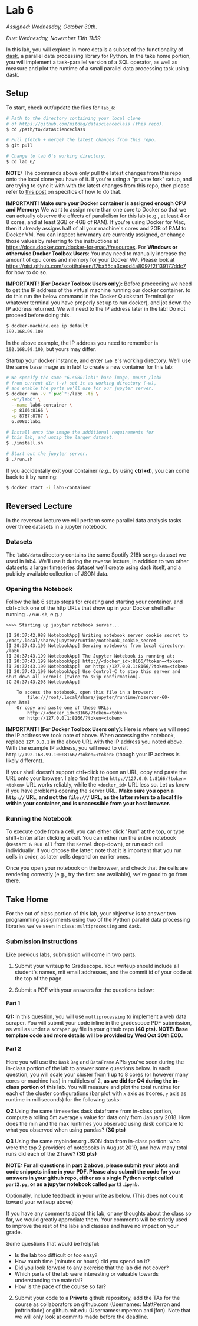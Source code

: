 # Lab 6
*Assigned: Wednesday, October 30th.*

*Due: Wednesday, November 13th 11:59*

In this lab, you will explore in more details a subset of the functionality of [dask](dask.org), a parallel data processing library for Python. In the take home portion, you will implement a task-parallel version of a SQL operator, as well as measure and plot the runtime of a small parallel data processing task using dask.


## Setup

To start, check out/update the files for `lab_6`:

```bash
# Path to the directory containing your local clone
# of https://github.com/mitdbg/datascienceclass (this repo).
$ cd /path/to/datascienceclass

# Pull (fetch + merge) the latest changes from this repo.
$ git pull

# Change to lab 6's working directory.
$ cd lab_6/
```

**NOTE:** The commands above only pull the latest changes from this repo onto the local clone you have of it.  If you're using a "private fork" setup, and are trying to sync it with with the latest changes from this repo, then please refer to [this post](https://stackoverflow.com/questions/10065526/github-how-to-make-a-fork-of-public-repository-private) on specifics of how to do that.

**IMPORTANT! Make sure your Docker container is assigned enough CPU and Memory:**  We want to assign more than one core to Docker so that we can actually observe the effects of parallelism for this lab (e.g., at least 4 or 8 cores, and at least 2GB or 4GB of RAM). If you're using Docker for Mac, then it already assigns half of all your machine's cores and 2GB of RAM to Docker VM.  You can inspect how many are currently assigned, or change those values by referring to the instructions at https://docs.docker.com/docker-for-mac/#resources. For **Windows or otherwise Docker Toolbox Users**: You may need to manually increase the amount of cpu cores and memory for your Docker VM.  Please look at https://gist.github.com/scotthaleen/f7ba55ca3cedd4a8097f2f139177ddc7 for how to do so.

**IMPORTANT! (For Docker Toolbox Users only):** Before proceeding we need to get the IP address of the virtual machine running our docker container. to do this run the below command in the Docker Quickstart Terminal (or whatever terminal you have properly set up to run docker), and jot down the IP address returned. We will need to the IP address later in the lab! Do not proceed before doing this.

```bash
$ docker-machine.exe ip default
192.168.99.100
```

In the above example, the IP address you need to remember is ``192.168.99.100``, but yours may differ.

Startup your docker instance, and enter `lab 6`'s working directory.  We'll use the same base image as in lab1 to create a new container for this lab:
```bash
# We specify the same "6.s080:lab1" base image, mount /lab6
# from current dir (-v) set it as working directory (-w),
# and enable the ports we'll use for our jupyter server.
$ docker run -v "`pwd`":/lab6 -ti \
  -w"/lab6" \
  --name lab6-container \
  -p 8166:8166 \
  -p 8787:8787 \
  6.s080:lab1

# Install onto the image the additional requirements for
# this lab, and unzip the larger dataset.
$ ./install.sh

# Start out the jupyter server.
$ ./run.sh
```

If you accidentally exit your container (*e.g.,* by using **ctrl+d**), you can come back to it by running:
```bash
$ docker start -i lab6-container
```
## Reversed Lecture

In the reversed lecture we will perform some parallel data analysis tasks over three datasets in a jupyter notebook.

### Datasets

The `lab6/data` directory contains the same Spotify 218k songs dataset we used in lab4. We'll use it during the reverse lecture, in addition to two other datasets: a larger timeseries dataset we'll create using dask itself, and a publicly available collection of JSON data.

### Opening the Notebook

Follow the lab 6 setup steps for creating and starting your container, and ctrl+click one of the http URLs that show up in your Docker shell after running `./run.sh`, e.g.,:

```
>>>> Starting up jupyter notebook server...

[I 20:37:42.988 NotebookApp] Writing notebook server cookie secret to /root/.local/share/jupyter/runtime/notebook_cookie_secret
[I 20:37:43.199 NotebookApp] Serving notebooks from local directory: /lab6
[I 20:37:43.199 NotebookApp] The Jupyter Notebook is running at:
[I 20:37:43.199 NotebookApp] http://<docker_id>:8166/?token=<token>
[I 20:37:43.199 NotebookApp]  or http://127.0.0.1:8166/?token=<token>
[I 20:37:43.199 NotebookApp] Use Control-C to stop this server and shut down all kernels (twice to skip confirmation).
[C 20:37:43.208 NotebookApp]

    To access the notebook, open this file in a browser:
        file:///root/.local/share/jupyter/runtime/nbserver-60-open.html
    Or copy and paste one of these URLs:
        http://<docker_id>:8166/?token=<token>
     or http://127.0.0.1:8166/?token=<token>

```

**IMPORTANT! (For Docker Toolbox Users only):** Here is where we will need the IP address we took note of above. When accessing the notebook, replace ``127.0.0.1`` in the above URL with the IP address you noted above. With the example IP address, you will need to visit ``http://192.168.99.100:8166/?token=<token>`` (though your IP address is likely different).

If your shell doesn't support ctrl+click to open an URL, copy and paste the URL onto your browser.  I also find that the `http://127.0.0.1:8166/?token=<token>` URL works reliably, while the `<docker_id>` URL less so. Let us know if you have problems opening the server URL. **Make sure you open a `http://` URL, and not the `file:///` URL, as the latter refers to a local file within your container, and is unacessible from your host browser.**

### Running the Notebook

To execute code from a cell, you can either click "Run" at the top, or type shift+Enter after clicking a cell.  You can either run the entire notebook (`Restart & Run All` from the `Kernel` drop-down), or run each cell individually.  If you choose the latter, note that it is important that you run cells in order, as later cells depend on earlier ones.

Once you open your notebook on the browser, and check that the cells are rendering correctly (e.g., try the first one available), we're good to go from there.

## Take Home

For the out of class portion of this lab, your objective is to answer two programming assignments using two of the Python parallel data processing libraries we've seen in class: `multiprocessing` and `dask`.

### Submission Instructions

Like previous labs, submission will come in two parts.

1. Submit your writeup to Gradescope. Your writeup should include all student's names, mit email addresses, and the commit id of your code at the top of the page.

2. Submit a PDF with your answers for the questions below:

#### Part 1

**Q1:** In this question, you will use `multiprocessing` to implement a web data scraper. You will submit your code inline in the gradescope PDF submission, as well as under a `scraper.py` file in your github repo **(40 pts). NOTE: Base template code and more details will be provided by Wed Oct 30th EOD.**

#### Part 2

Here you will use the `Dask` `Bag` and `DataFrame` APIs you've seen during the in-class portion of the lab to answer some questions below.  In each question, you will scale your cluster from 1 up to 8 cores (or however many cores or machine has) in multiples of 2, **as we did for Q4 during the in-class portion of this lab**. You will measure and plot the total runtime for each of the cluster configurations (bar plot with `x` axis as #cores, `y` axis as runtime in milliseconds) for the following tasks:

**Q2** Using the same timeseries dask dataframe from in-class portion, compute a rolling 5m average `y` value for data only from January 2018. How does the min and the max runtimes you observed using dask compare to what you observed when using pandas? **(30 pts)**

**Q3** Using the same mybinder.org JSON data from in-class portion: who were the top 2 providers of notebooks in August 2019, and how many total runs did each of the 2 have? **(30 pts)**

**NOTE: For all questions in part 2 above, please submit your plots and code snippets inline in your PDF. Please also submit the code for your answers in your github repo, either as a single Python script called `part2.py`, or as a jupyter notebook called `part2.ipynb`.**

Optionally, include feedback in your write as below. (This does not count toward your writeup above)

If you have any comments about this lab, or any thoughts about the
class so far, we would greatly appreciate them.  Your comments will
be strictly used to improve the rest of the labs and classes and have
no impact on your grade.

Some questions that would be helpful:

* Is the lab too difficult or too easy?
* How much time (minutes or hours) did you spend on it?
* Did you look forward to any exercise that the lab did not cover?
* Which parts of the lab were interesting or valuable towards understanding the material?
* How is the pace of the course so far?


2. Submit your code to a **Private** github repository, add the TAs for the course as collaborators on github.com (Usernames: MattPerron and jmftrindade) or github.mit.edu (Usernames: mperron and jfon). Note that we will only look at commits made before the deadline.
